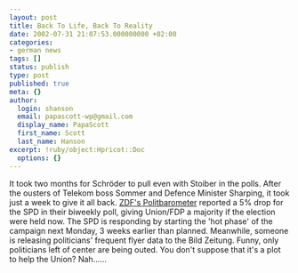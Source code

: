```yaml
---
layout: post
title: Back To Life, Back To Reality
date: 2002-07-31 21:07:53.000000000 +02:00
categories:
- german news
tags: []
status: publish
type: post
published: true
meta: {}
author:
  login: shanson
  email: papascott-wp@gmail.com
  display_name: PapaScott
  first_name: Scott
  last_name: Hanson
excerpt: !ruby/object:Hpricot::Doc
  options: {}
---
```

<p>It took two months for Schröder to pull even with Stoiber in the polls. After the ousters of Telekom boss Sommer and Defence Minister Sharping, it took just a week to give it all back. <a href="http://www.zdf.de/ZDFde/inhalt/0,1872,2007711,FF.html">ZDF's Politbarometer</a> reported a 5% drop for the SPD in their biweekly poll, giving Union/FDP a majority if the election were held now. The SPD is responding by starting the 'hot phase' of the campaign next Monday, 3 weeks earlier than planned. Meanwhile, someone is releasing politicians' frequent flyer data to the Bild Zeitung. Funny, only politicians left of center are being outed. You don't suppose that it's a plot to help the Union? Nah......</p>
